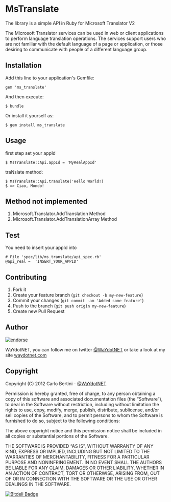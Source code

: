 # MsTranslate
The library is a simple API in Ruby for Microsoft Translator V2

The Microsoft Translator services can be used in web or client
applications to perform language translation operations. The services
support users who are not familiar with the default language of a page
or application, or those desiring to communicate with people of a
different language group.

## Installation

Add this line to your application's Gemfile:

    gem 'ms_translate'

And then execute:

    $ bundle

Or install it yourself as:

    $ gem install ms_translate

## Usage

first step set your appId

    $ MsTranslate::Api.appId = 'MyRealAppId'

traNslate method:

    $ MsTranslate::Api.translate('Hello World!)
    $ => Ciao, Mondo!

## Method not implemented

1. Microsoft.Translator.AddTranslation Method
2. Microsoft.Translator.AddTranslationArray Method

## Test

You need to insert your appId into

    # File 'spec/lib/ms_translate/api_spec.rb'
    @api_real =  'INSERT_YOUR_APPID'

## Contributing

1. Fork it
2. Create your feature branch (`git checkout -b my-new-feature`)
3. Commit your changes (`git commit -am 'Added some feature'`)
4. Push to the branch (`git push origin my-new-feature`)
5. Create new Pull Request


## Author

[![endorse](http://api.coderwall.com/waydotnet/endorsecount.png)](http://coderwall.com/waydotnet)

WaYdotNET, you can follow me on twitter [@WaYdotNET](http://twitter.com/WaYdotNET) or take a look at my site [waydotnet.com](http://www.waydotnet.com)

## Copyright

Copyright (C) 2012 Carlo Bertini - [@WaYdotNET](http://twitter.com/WaYdotNET)

Permission is hereby granted, free of charge, to any person obtaining a copy of this software and
associated documentation files (the “Software”), to deal in the Software without restriction, including without
limitation the rights to use, copy, modify, merge, publish, distribute, sublicense, and/or sell copies of the Software,
and to permit persons to whom the Software is furnished to do so, subject to the following conditions:

The above copyright notice and this permission notice shall be included in all copies or substantial portions of the Software.

THE SOFTWARE IS PROVIDED “AS IS”, WITHOUT WARRANTY OF ANY KIND, EXPRESS OR IMPLIED, INCLUDING BUT NOT LIMITED TO THE WARRANTIES
OF MERCHANTABILITY, FITNESS FOR A PARTICULAR PURPOSE AND NONINFRINGEMENT. IN NO EVENT SHALL THE AUTHORS BE LIABLE FOR ANY CLAIM,
DAMAGES OR OTHER LIABILITY, WHETHER IN AN ACTION OF CONTRACT, TORT OR OTHERWISE, ARISING FROM, OUT OF OR IN CONNECTION WITH THE
SOFTWARE OR THE USE OR OTHER DEALINGS IN THE SOFTWARE.


[![Bitdeli Badge](https://d2weczhvl823v0.cloudfront.net/WaYdotNET/ms_translate/trend.png)](https://bitdeli.com/free "Bitdeli Badge")

